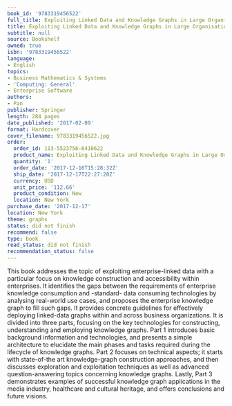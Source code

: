 ```yaml
---
book_id: '9783319456522'
full_title: Exploiting Linked Data and Knowledge Graphs in Large Organisations
title: Exploiting Linked Data and Knowledge Graphs in Large Organisations
subtitle: null
source: Bookshelf
owned: true
isbn: '9783319456522'
language:
- English
topics:
- Business Mathematics & Systems
- 'Computing: General'
- Enterprise Software
authors:
- Pan
publisher: Springer
length: 284 pages
date_published: '2017-02-09'
format: Hardcover
cover_filename: 9783319456522.jpg
order:
  order_id: 113-5523756-6410622
  product_name: Exploiting Linked Data and Knowledge Graphs in Large Organisations
  quantity: '1'
  order_date: '2017-12-16T15:28:32Z'
  ship_date: '2017-12-17T22:27:20Z'
  currency: USD
  unit_price: '112.66'
  product_condition: New
  location: New York
purchase_date: '2017-12-17'
location: New York
theme: graphs
status: did not finish
recommend: false
type: book
read_status: did not finish
recommendation_status: false
---
```

This book addresses the topic of exploiting enterprise-linked data with a particular focus on knowledge construction and accessibility within enterprises. It identifies the gaps between the requirements of enterprise knowledge consumption and -standard- data consuming technologies by analysing real-world use cases, and proposes the enterprise knowledge graph to fill such gaps.
It provides concrete guidelines for effectively deploying linked-data graphs within and across business organizations. It is divided into three parts, focusing on the key technologies for constructing, understanding and employing knowledge graphs. Part 1 introduces basic background information and technologies, and presents a simple architecture to elucidate the main phases and tasks required during the lifecycle of knowledge graphs. Part 2 focuses on technical aspects; it starts with state-of-the art knowledge-graph construction approaches, and then discusses exploration and exploitation techniques as well as advanced question-answering topics concerning knowledge graphs. Lastly, Part 3 demonstrates examples of successful knowledge graph applications in the media industry, healthcare and cultural heritage, and offers conclusions and future visions.
